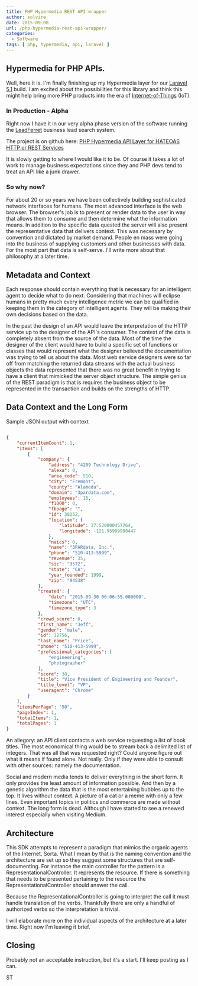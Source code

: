 ```yaml
---
title: PHP Hypermedia REST API wrapper
author: solvire
date: 2015-09-08
url: /php-hypermedia-rest-api-wrapper/
categories:
  - Software
tags: [ php, hypermedia, api, laravel ]
---
```

## Hypermedia for PHP APIs.

Well, here it is.  I'm finally finishing up my Hypermedia layer for our [Laravel 5.1](http://laravel.com/docs/5.1 "Laravel 5.1") build. I am excited about the possibilities for this library and think this might help bring more PHP products into the era of [Internet-of-Things](https://twitter.com/hashtag/iot) (IoT).


### In Production - Alpha

Right now I have it in our very alpha phase version of the software running the [LeadFerret](http://docs.leadferretuser.apiary.io/#) business lead search system. 


The project is on github here: [PHP Hypermedia API Layer for HATEOAS HTTP or REST Services](https://github.com/solvire/php-hypermedia-api)

It is slowly getting to where I would like it to be. Of course it takes a lot of work to manage business expectations since they and PHP devs tend to treat an API like a junk drawer. 

### So why now?

For about 20 or so years we have been collectively building sophisticated network interfaces for humans. The most advanced interface is the web browser. The browser's job is to present or render data to the user in way that allows them to consume and then determine what the information means. In addition to the specific data quested the server will also present the representative data that delivers context. This was necessary by convention and dictated by market demand. People en mass were going into the business of supplying customers and other businesses with data. For the most part that data is self-serve. I'll write more about that philosophy at a later time.


## Metadata and Context

Each response should contain everything that is necessary for an intelligent agent to decide what to do next. Considering that machines will eclipse humans in pretty much every intelligence metric we can be qualified in keeping them in the category of intelligent agents. They will be making their own decisions based on the data.


In the past the design of an API would leave the interpretation of the HTTP service up to the designer of the API's consumer. The context of the data is completely absent from the source of the data. Most of the time the designer of the client would have to build a specific set of functions or classes that would represent what the designer believed the documentation was trying to tell us about the data. Most web service designers were so far off from matching the returned data streams with the actual business objects the data represented that there was no great benefit in trying to have a client that mimicked the server object structure. The simple genius of the REST paradigm is that is requires the business object to be represented in the transaction and builds on the strengths of HTTP.

## Data Context and the Long Form


Sample JSON output with context

```JSON

{
    "currentItemCount": 1, 
    "items": [
        {
            "company": {
                "address": "4209 Technology Drive", 
                "alexa": 0, 
                "area_code": 510, 
                "city": "Fremont", 
                "county": "Alameda", 
                "domain": "3pardata.com", 
                "employees": 15, 
                "f1000": 0, 
                "fbpage": "", 
                "id": 38252, 
                "location": {
                    "latitude": 37.520000457764, 
                    "longitude": -121.95999908447
                }, 
                "naics": 0, 
                "name": "3PARdata, Inc.", 
                "phone": "510-413-5999", 
                "revenue": 35, 
                "sic": "3572", 
                "state": "CA", 
                "year_founded": 1999, 
                "zip": "94538"
            }, 
            "created": {
                "date": "2015-09-30 06:06:55.000000", 
                "timezone": "UTC", 
                "timezone_type": 3
            }, 
            "crowd_score": 0, 
            "first_name": "Jeff", 
            "gender": "male", 
            "id": 12756, 
            "last_name": "Price", 
            "phone": "510-413-5999", 
            "professional_categories": [
                "engineering", 
                "photographer"
            ], 
            "score": 38, 
            "title": "Vice President of Engineering and Founder", 
            "title_level": "VP", 
            "useragent": "Chrome"
        }
    ], 
    "itemsPerPage": "50", 
    "pageIndex": 1, 
    "totalItems": 1, 
    "totalPages": 1
}
```

An allegory: an API client contacts a web service requesting a list of book titles. The most economical thing would be to stream back a delimited list of integers. That was all that was requested right? Could anyone figure out what it means if found alone. Not really. Only if they were able to consult with other sources: namely the documentation.

Social and modern media tends to deliver everything in the short form. It only provides the least amount of information possible. And then by a genetic algorithm the data that is the most entertaining bubbles up to the top. It lives without context. A picture of a cat or a meme with only a few lines. Even important topics in politics and commerce are made without context. The long form is dead. Although I have started to see a renewed interest especially when visiting Medium.

## Architecture

This SDK attempts to represent a paradigm that mimics the organic agents of the Internet. Sorta. What I mean by that is the naming convention and the architecture are set up so they suggest some structures that are self-documenting. For instance the main controller for the pattern is a RepresentationalController. It represents the resource. If there is something that needs to be presented pertaining to the resource the RepresentationalController should answer the call.

Because the RepresentationalController is going to interpret the call it must handle translation of the verbs. Thankfully there are only a handful of authorized verbs so the interpretation is trivial.

I will elaborate more on the individual aspects of the architecture at a later time. Right now I'm leaving it brief.

## Closing

Probably not an acceptable instruction, but it's a start. I'll keep posting as I can.

ST